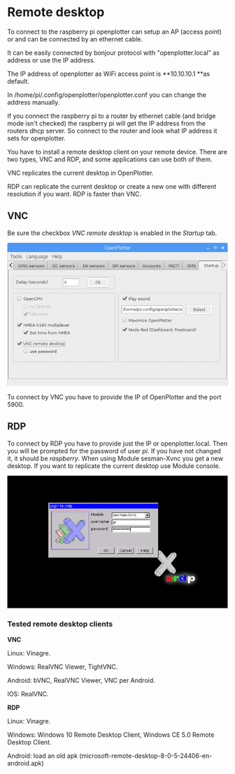 # Remote desktop

To connect to the raspberry pi openplotter can setup an AP \(access point\) or and can be connected by an ethernet cable.

It can be easily connected by bonjour protocol with "openplotter.local" as address or use the IP address.

The IP address of openplotter as WiFi access point is **10.10.10.1 **as default.

In \/home\/pi\/.config\/openplotter\/openplotter.conf you can change the address manually.

If you connect the raspberry pi to a router by ethernet cable \(and bridge mode isn't checked\) the raspberry pi will get the IP address from the routers dhcp server. So connect to the router and look what IP address it sets for openplotter.

You have to install a remote desktop client on your remote device. There are two types, VNC and RDP, and some applications can use both of them.

VNC replicates the current desktop in OpenPlotter.

RDP can replicate the current desktop or create a new one with different resolution if you want. RDP is faster than VNC.

## VNC

Be sure the checkbox _VNC remote desktop_ is enabled in the _Startup_ tab.

![](/assets/startup_formular.jpg)

To connect by VNC you have to provide the IP of OpenPlotter and the port 5900.

## RDP

To connect by RDP you have to provide just the IP or openplotter.local. Then you will be prompted for the password of user _pi_. If you have not changed it, it should be _raspberry_. When using Module sesman-Xvnc you get a new desktop. If you want to replicate the current desktop use Module console.

![](login_rdp.png)

### Tested remote desktop clients

**VNC**

Linux: Vinagre.

Windows: RealVNC Viewer, TightVNC.

Android: bVNC, RealVNC Viewer, VNC per Android.

IOS: RealVNC.

**RDP**

Linux: Vinagre.

Windows: Windows 10 Remote Desktop Client, Windows CE 5.0 Remote Desktop Client.

Android: load an old apk \(microsoft-remote-desktop-8-0-5-24406-en-android.apk\)

